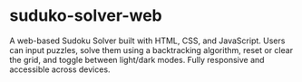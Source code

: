 # suduko-solver-web
A web-based Sudoku Solver built with HTML, CSS, and JavaScript. Users can input puzzles, solve them using a backtracking algorithm, reset or clear the grid, and toggle between light/dark modes. Fully responsive and accessible across devices.
